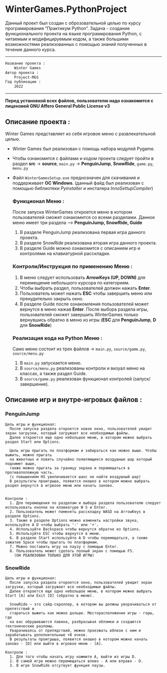 # WinterGames.PythonProject
Данный проект был создан с оброзовательной целью по курсу програмирования “Практикум Python”.
Задача - создание функционального проекта на языке програмирования Python, с читаемым и модифицируемым кодом, а также большими возможностями реализованных с помощью знаний полученных в течение данного курса.

-----------------------------------------------------------------------------------------------------------------------------

```diff
Название проекта :
    Winter Games
Автор проекта :
    Project-MGS 
Год публикации :
    2022 
```


                                                  
-----------------------------------------------------------------------------------------------------------------------------
**Перед установкой всех файлов, пользователю надо ознакомится с лицензией GNU Affero General Public License v3**

## Описание проекта :
Winter Games представляет из себя игровое меню с развлекательной целью.
+ Winter Games был реализован с помощь набора модулей Pygame.
+ Чтобы ознакомится с файлами и кодом проекта следует пройти в раздел **src** -> **source**, `main.py` -> **PenguinJump**, **SnowRide**, `game.py`, `menu.py`
+ Файл `WinterGamesSetup.exe` преднозначен для скачивания и поддерживает **ОС Windows**.
  (данный файд был реализован с помощью библиотеки *Pyinstaller* и инсталера *InnoSettupCompiler*)
  
  ### Функционал Меню :
  После запуска WinterGames откроется меню в котором пользователей сможет ознакомится со всеми разделами.
  Данное меню имеет три раздела --> **PenguinJump, SnowRide, Guide** 
    1. В разделе PenguinJump реализована первая игра данного проекта. 
    2. В разделе SnowRide реализована вторая игра данного проекта.
    3. В разделе Guide можно ознакомится с описанием игр и контролями на клавиатурной расскладки.
  
  ### Контроли/Инструкция по применению Меню :
    1. В меню следует использовать **ArrowKeys (UP, DOWN)** для перемещение небольшого курсора по категориям. 
    2. Чтобы выбрать раздел, пользователей должен нажать **Enter**.
    3. Пользователь может нажать **ESC** чтобы завершить меню или пренудительно закрыть окно.
    4. В разделе Guide после ознакомления пользователей может вернутся в меню нажав **Enter**.
  После выбора раздела игры, пользователей сможет завершить WinterGames только вернувшись обратно в меню из игры (**ESC** для **PenguinJump**, **D** для **SnowRide**)
  
  ### Реализация кода на Python Меню :
  Само меню состоит из трех файлов -> `main.py`, `source/game.py`, `source/menu.py`
    1. В `main.py` запускается меню.
    2. В `source/menu.py` реализованы контроли и визуал меню на классах, а также раздел Guide.
    3. В `source/game.py` реализован функционал контролей (запуск/завершение).
    
  

## Описание игр и внутре-игровых файлов :
  ### PenguinJump
  
    Цель игры и функционал:  
      После запуска раздела откроется новое окно, пользователей увидит экран загрузки, который загружает все необходимые файлы.
      Далее откроется еще одно небольшое меню, в котором можно выбрать раздел Start или Options.
    
      Цель игры прыгать по платформам и забираться как можно выше. Чтобы выжить, можно прыгать
      на животных и ловить случайно появляющиеся воздушные шар который поднимет выше, 
      также можно прыгать за границу экрана и перемещаться в противоположную часть.
      (с повышением HS увеличивается шанс не найти воздушный шар)
      В результаты проигрыша, появится окошко в котором можно выбрать раздел вернутся в игрвоое меню или начать заново.
    
   
    Контроли :
      1. Для перемещения по разделам и выбора раздела пользователю следует использовать кнопки на клавиатуре W S и Enter.
      2. Пользователь может поменять расскладку WASD на ArrowKeys в разделе Options.
      3. Также в разделе Options можно изменить настройки звука, используйте A D чтобы выбрать '-' или '+'.
      4. Используйте Backspace чтобы вернутся обратно из Options.
      5. Используйте ESC чтобы вернутся в меню.
      6. В разделе Start используйте A D чтобы перемещаться, а также зажатие Space чтобы прыгать по платформам.
      7. Можно поставить игру на паузу с помощью Enter.
      8. Пользователь может сделать полный экран с помощью F5.
        (ОН РЕАЛИЗОВАН ТОЛЬКО ДЛЯ ЭТОЙ ИГРЫ)
      
     
  ### SnowRide
    
    Цель игры и функционал:  
      После запуска раздела откроется окно, пользователей увидит экран загрузки, который загружает все необходимые файлы.
      Далее откроется еще одно небольшое меню, в котором можно выбрать Start [A] или Exit [D] (обратно в меню).
    
      SnowRide — это сайд-скроллер, в котором вы должны уворачиваться от препятствий и
      стараться выжить как можно дольше. Месторасположение игры - горы, где
      на вас обрушиваются лавина, разбрасывая обломки и создаются тектонические разломы. 
      Уварачиваясь от препядствий, можно проезжать вблизи с ним и зарабатывать дополнительные +8 очков.
      В результаты проигрыша, появится окошко в котором можно начать заново - [D] или выйти в игровое меню - [A].
   
    Контроли :
      1. Для того чтобы начать игру нажмите A, выйти из игры D.
      2. В самой игре можно перемещаться влево - A или вправо - D.
      3. В игре SnowRide отсутвует функция паузы.
      
